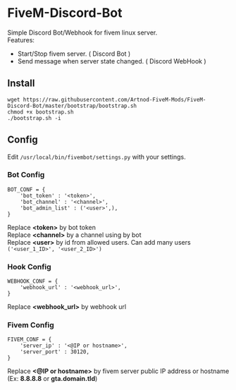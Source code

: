 # FiveM-Discord-Bot
Simple Discord Bot/Webhook for fivem linux server.  
Features:
  * Start/Stop fivem server. ( Discord Bot )
  * Send message when server state changed. ( Discord WebHook )

## Install
```
wget https://raw.githubusercontent.com/Artnod-FiveM-Mods/FiveM-Discord-Bot/master/bootstrap/bootstrap.sh
chmod +x bootstrap.sh
./bootstrap.sh -i
```  

## Config
Edit `/usr/local/bin/fivembot/settings.py` with your settings.  

### Bot Config
```
BOT_CONF = {
    'bot_token' : '<token>',
    'bot_channel' : '<channel>',
    'bot_admin_list' : ('<user>',),
}
```
Replace **\<token>** by bot token  
Replace **\<channel>** by a channel using by bot  
Replace **\<user>** by id from allowed users. Can add many users `('<user_1_ID>', '<user_2_ID>')`  

### Hook Config  
```
WEBHOOK_CONF = {
    'webhook_url' : '<webhook_url>',
}
```
Replace **\<webhook_url>** by webhook url  

### Fivem Config  
```
FIVEM_CONF = {
    'server_ip' : '<@IP or hostname>',
    'server_port' : 30120,
}
```
Replace **\<@IP or hostname>** by fivem server public IP address or hostname (Ex: **8.8.8.8** or **gta.domain.tld**)  
